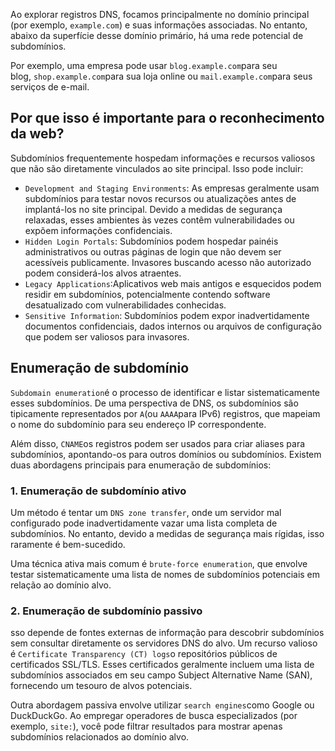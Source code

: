 Ao explorar registros DNS, focamos principalmente no domínio principal (por exemplo, `example.com`) e suas informações associadas. No entanto, abaixo da superfície desse domínio primário, há uma rede potencial de subdomínios.

Por exemplo, uma empresa pode usar `blog.example.com`para seu blog, `shop.example.com`para sua loja online ou `mail.example.com`para seus serviços de e-mail.

## Por que isso é importante para o reconhecimento da web?

Subdomínios frequentemente hospedam informações e recursos valiosos que não são diretamente vinculados ao site principal. Isso pode incluir:

- `Development and Staging Environments`: As empresas geralmente usam subdomínios para testar novos recursos ou atualizações antes de implantá-los no site principal. Devido a medidas de segurança relaxadas, esses ambientes às vezes contêm vulnerabilidades ou expõem informações confidenciais.
- `Hidden Login Portals`: Subdomínios podem hospedar painéis administrativos ou outras páginas de login que não devem ser acessíveis publicamente. Invasores buscando acesso não autorizado podem considerá-los alvos atraentes.
- `Legacy Applications`:Aplicativos web mais antigos e esquecidos podem residir em subdomínios, potencialmente contendo software desatualizado com vulnerabilidades conhecidas.
- `Sensitive Information`: Subdomínios podem expor inadvertidamente documentos confidenciais, dados internos ou arquivos de configuração que podem ser valiosos para invasores.

## Enumeração de subdomínio

`Subdomain enumeration`é o processo de identificar e listar sistematicamente esses subdomínios. De uma perspectiva de DNS, os subdomínios são tipicamente representados por `A`(ou `AAAA`para IPv6) registros, que mapeiam o nome do subdomínio para seu endereço IP correspondente.

Além disso, `CNAME`os registros podem ser usados ​​para criar aliases para subdomínios, apontando-os para outros domínios ou subdomínios. Existem duas abordagens principais para enumeração de subdomínios:

### 1. Enumeração de subdomínio ativo
Um método é tentar um `DNS zone transfer`, onde um servidor mal configurado pode inadvertidamente vazar uma lista completa de subdomínios. No entanto, devido a medidas de segurança mais rígidas, isso raramente é bem-sucedido.

Uma técnica ativa mais comum é `brute-force enumeration`, que envolve testar sistematicamente uma lista de nomes de subdomínios potenciais em relação ao domínio alvo.

### 2. Enumeração de subdomínio passivo
sso depende de fontes externas de informação para descobrir subdomínios sem consultar diretamente os servidores DNS do alvo. Um recurso valioso é `Certificate Transparency (CT) logs`o repositórios públicos de certificados SSL/TLS. Esses certificados geralmente incluem uma lista de subdomínios associados em seu campo Subject Alternative Name (SAN), fornecendo um tesouro de alvos potenciais.

Outra abordagem passiva envolve utilizar `search engines`como Google ou DuckDuckGo. Ao empregar operadores de busca especializados (por exemplo, `site:`), você pode filtrar resultados para mostrar apenas subdomínios relacionados ao domínio alvo.













































